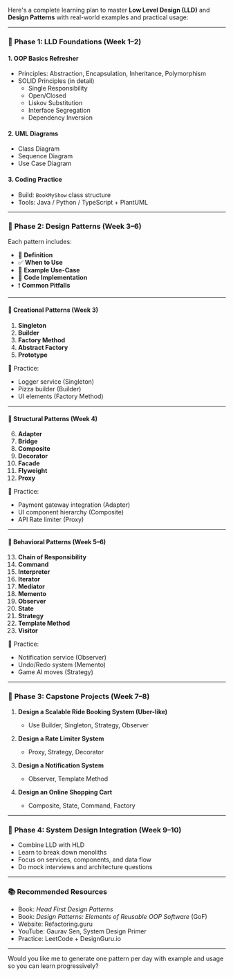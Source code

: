 Here's a complete learning plan to master **Low Level Design (LLD)** and **Design Patterns** with real-world examples and practical usage:

---

### 📍 **Phase 1: LLD Foundations (Week 1–2)**

#### 1. **OOP Basics Refresher**
   - Principles: Abstraction, Encapsulation, Inheritance, Polymorphism
   - SOLID Principles (in detail)
     - Single Responsibility
     - Open/Closed
     - Liskov Substitution
     - Interface Segregation
     - Dependency Inversion

#### 2. **UML Diagrams**
   - Class Diagram
   - Sequence Diagram
   - Use Case Diagram

#### 3. **Coding Practice**
   - Build: `BookMyShow` class structure
   - Tools: Java / Python / TypeScript + PlantUML

---

### 📍 **Phase 2: Design Patterns (Week 3–6)**

Each pattern includes:
- 🔹 **Definition**
- ✅ **When to Use**
- 🧠 **Example Use-Case**
- 🔧 **Code Implementation**
- ❗ **Common Pitfalls**

---

#### 🧱 **Creational Patterns** (Week 3)

1. **Singleton**
2. **Builder**
3. **Factory Method**
4. **Abstract Factory**
5. **Prototype**

📘 Practice:
- Logger service (Singleton)
- Pizza builder (Builder)
- UI elements (Factory Method)

---

#### 🧩 **Structural Patterns** (Week 4)

6. **Adapter**
7. **Bridge**
8. **Composite**
9. **Decorator**
10. **Facade**
11. **Flyweight**
12. **Proxy**

📘 Practice:
- Payment gateway integration (Adapter)
- UI component hierarchy (Composite)
- API Rate limiter (Proxy)

---

#### 🔁 **Behavioral Patterns** (Week 5–6)

13. **Chain of Responsibility**
14. **Command**
15. **Interpreter**
16. **Iterator**
17. **Mediator**
18. **Memento**
19. **Observer**
20. **State**
21. **Strategy**
22. **Template Method**
23. **Visitor**

📘 Practice:
- Notification service (Observer)
- Undo/Redo system (Memento)
- Game AI moves (Strategy)

---

### 📍 **Phase 3: Capstone Projects (Week 7–8)**

1. **Design a Scalable Ride Booking System (Uber-like)**
   - Use Builder, Singleton, Strategy, Observer

2. **Design a Rate Limiter System**
   - Proxy, Strategy, Decorator

3. **Design a Notification System**
   - Observer, Template Method

4. **Design an Online Shopping Cart**
   - Composite, State, Command, Factory

---

### 📍 **Phase 4: System Design Integration (Week 9–10)**

- Combine LLD with HLD
- Learn to break down monoliths
- Focus on services, components, and data flow
- Do mock interviews and architecture questions

---

### 📚 Recommended Resources

- Book: *Head First Design Patterns*
- Book: *Design Patterns: Elements of Reusable OOP Software* (GoF)
- Website: Refactoring.guru
- YouTube: Gaurav Sen, System Design Primer
- Practice: LeetCode + DesignGuru.io

---

Would you like me to generate one pattern per day with example and usage so you can learn progressively?